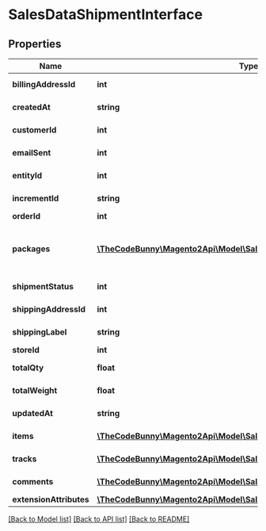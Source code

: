 # SalesDataShipmentInterface

## Properties
Name | Type | Description | Notes
------------ | ------------- | ------------- | -------------
**billingAddressId** | **int** | Billing address ID. | [optional] 
**createdAt** | **string** | Created-at timestamp. | [optional] 
**customerId** | **int** | Customer ID. | [optional] 
**emailSent** | **int** | Email-sent flag value. | [optional] 
**entityId** | **int** | Shipment ID. | [optional] 
**incrementId** | **string** | Increment ID. | [optional] 
**orderId** | **int** | Order ID. | 
**packages** | [**\TheCodeBunny\Magento2Api\Model\SalesDataShipmentPackageInterface[]**](SalesDataShipmentPackageInterface.md) | Array of packages, if any. Otherwise, null. | [optional] 
**shipmentStatus** | **int** | Shipment status. | [optional] 
**shippingAddressId** | **int** | Shipping address ID. | [optional] 
**shippingLabel** | **string** | Shipping label. | [optional] 
**storeId** | **int** | Store ID. | [optional] 
**totalQty** | **float** | Total quantity. | [optional] 
**totalWeight** | **float** | Total weight. | [optional] 
**updatedAt** | **string** | Updated-at timestamp. | [optional] 
**items** | [**\TheCodeBunny\Magento2Api\Model\SalesDataShipmentItemInterface[]**](SalesDataShipmentItemInterface.md) | Array of items. | 
**tracks** | [**\TheCodeBunny\Magento2Api\Model\SalesDataShipmentTrackInterface[]**](SalesDataShipmentTrackInterface.md) | Array of tracks. | 
**comments** | [**\TheCodeBunny\Magento2Api\Model\SalesDataShipmentCommentInterface[]**](SalesDataShipmentCommentInterface.md) | Array of comments. | 
**extensionAttributes** | [**\TheCodeBunny\Magento2Api\Model\SalesDataShipmentExtensionInterface**](SalesDataShipmentExtensionInterface.md) |  | [optional] 

[[Back to Model list]](../README.md#documentation-for-models) [[Back to API list]](../README.md#documentation-for-api-endpoints) [[Back to README]](../README.md)


